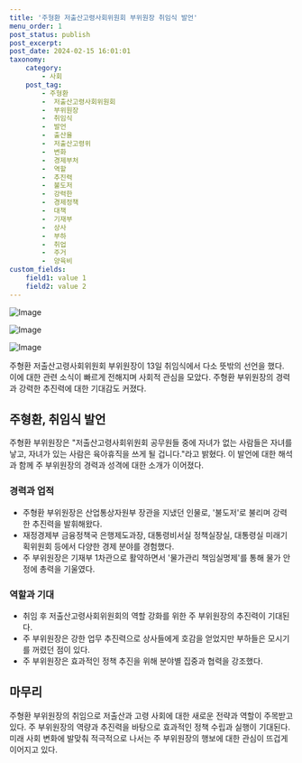 ```yaml
---
title: '주형환 저출산고령사회위원회 부위원장 취임식 발언'
menu_order: 1
post_status: publish
post_excerpt: 
post_date: 2024-02-15 16:01:01
taxonomy:
    category:
        - 사회
    post_tag:
        - 주형환
        -  저출산고령사회위원회
        -  부위원장
        -  취임식
        -  발언
        -  출산율
        -  저출산고령위
        -  변화
        -  경제부처
        -  역할
        -  추진력
        -  불도저
        -  강력한
        -  경제정책
        -  대책
        -  기재부
        -  상사
        -  부하
        -  취업
        -  주거
        -  양육비
custom_fields:
    field1: value 1
    field2: value 2
---
```


![Image](https://imgnews.pstatic.net/image/015/2024/02/15/0004948531_001_20240215092201027.jpg?type=w647)

![Image](https://imgnews.pstatic.net/image/015/2024/02/15/0004948531_002_20240215092201060.jpg?type=w647)

![Image](https://imgnews.pstatic.net/image/015/2024/02/15/0004948531_003_20240215092201098.jpg?type=w647)

주형환 저출산고령사회위원회 부위원장이 13일 취임식에서 다소 뜻밖의 선언을 했다. 이에 대한 관련 소식이 빠르게 전해지며 사회적 관심을 모았다. 주형환 부위원장의 경력과 강력한 추진력에 대한 기대감도 커졌다.
## 주형환, 취임식 발언
주형환 부위원장은 "저출산고령사회위원회 공무원들 중에 자녀가 없는 사람들은 자녀를 낳고, 자녀가 있는 사람은 육아휴직을 쓰게 될 겁니다."라고 밝혔다. 이 발언에 대한 해석과 함께 주 부위원장의 경력과 성격에 대한 소개가 이어졌다.
### 경력과 업적
- 주형환 부위원장은 산업통상자원부 장관을 지냈던 인물로, '불도저'로 불리며 강력한 추진력을 발휘해왔다.
- 재정경제부 금융정책국 은행제도과장, 대통령비서실 정책실장실, 대통령실 미래기획위원회 등에서 다양한 경제 분야를 경험했다.
- 주 부위원장은 기재부 1차관으로 활약하면서 '물가관리 책임실명제'를 통해 물가 안정에 총력을 기울였다.
### 역할과 기대
- 취임 후 저출산고령사회위원회의 역할 강화를 위한 주 부위원장의 추진력이 기대된다.
- 주 부위원장은 강한 업무 추진력으로 상사들에게 호감을 얻었지만 부하들은 모시기를 꺼렸던 점이 있다.
- 주 부위원장은 효과적인 정책 추진을 위해 분야별 집중과 협력을 강조했다.
## 마무리
주형환 부위원장의 취임으로 저출산과 고령 사회에 대한 새로운 전략과 역할이 주목받고 있다. 주 부위원장의 역량과 추진력을 바탕으로 효과적인 정책 수립과 실행이 기대된다. 미래 사회 변화에 발맞춰 적극적으로 나서는 주 부위원장의 행보에 대한 관심이 뜨겁게 이어지고 있다.
